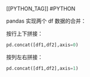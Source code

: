 [[PYTHON_TAG]] #PYTHON 

pandas 实现两个 df 数据的合并：

按行上下拼接：
```python
pd.concat([df1,df2],axis=0)
```

按列左右拼接：
```python
pd.concat([df1,df2],axis=1)
```

